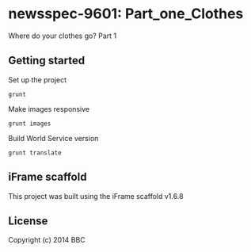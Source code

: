 # newsspec-9601: Part_one_Clothes

Where do your clothes go? Part 1

## Getting started

Set up the project

```
grunt
```

Make images responsive

```
grunt images
```

Build World Service version

```
grunt translate
```

## iFrame scaffold

This project was built using the iFrame scaffold v1.6.8

## License
Copyright (c) 2014 BBC
